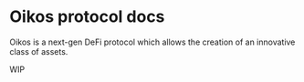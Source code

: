 # Oikos protocol docs

Oikos is a next-gen DeFi protocol which allows the creation of an innovative class of assets. 

WIP